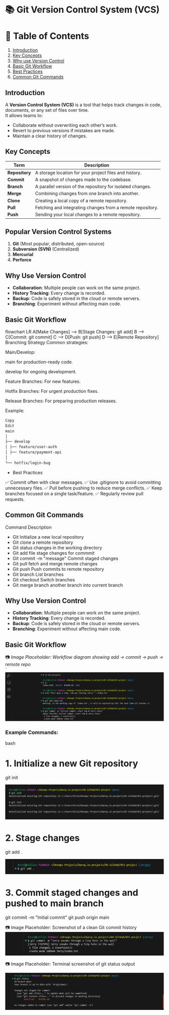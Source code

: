 # 📚 Git Version Control System (VCS)

# 📖 Table of Contents
1. [Introduction](#introduction)
2. [Key Concepts](#key-concepts)
3. [Why use Version Control](#Why-use-Version-Control)          
4. [Basic Git Workflow](#basic-git-workflow)
5. [Best Practices](#best-practices)
6. [Common Git Commands](#common-git-commands)



## Introduction
A **Version Control System (VCS)** is a tool that helps track changes in code, documents, or any set of files over time.  
It allows teams to:
- Collaborate without overwriting each other’s work.
- Revert to previous versions if mistakes are made.
- Maintain a clear history of changes.


## Key Concepts

| Term | Description |
|-----------------|-------------|
| **Repository** | A storage location for your project files and history. |
| **Commit** | A snapshot of changes made to the codebase. |
| **Branch** | A parallel version of the repository for isolated changes. |
| **Merge** | Combining changes from one branch into another. |
| **Clone** | Creating a local copy of a remote repository. |
| **Pull** | Fetching and integrating changes from a remote repository. |
| **Push** | Sending your local changes to a remote repository. |


## Popular Version Control Systems
1. **Git** (Most popular, distributed, open-source)
2. **Subversion (SVN)** (Centralized)
3. **Mercurial**
4. **Perforce**


## Why Use Version Control
- **Collaboration**: Multiple people can work on the same project.
- **History Tracking**: Every change is recorded.
- **Backup**: Code is safely stored in the cloud or remote servers.
- **Branching**: Experiment without affecting main code.



## Basic Git Workflow

flowchart LR
A[Make Changes] --> B[Stage Changes: git add]
B --> C[Commit: git commit]
C --> D[Push: git push]
D --> E[Remote Repository]
Branching Strategy
Common strategies:

Main/Develop:

main for production-ready code.

develop for ongoing development.

Feature Branches: For new features.

Hotfix Branches: For urgent production fixes.

Release Branches: For preparing production releases.

Example:

``` bash
Copy
Edit
main
│
├── develop
│ ├── feature/user-auth
│ ├── feature/payment-api
│
└── hotfix/login-bug
```
* Best Practices

✅ Commit often with clear messages.
✅ Use .gitignore to avoid committing unnecessary files.
✅ Pull before pushing to reduce merge conflicts.
✅ Keep branches focused on a single task/feature.
✅ Regularly review pull requests.

## Common Git Commands

Command Description

* Git  Initialize a new local repository
* Git   clone a remote repository
* Git status changes in the working directory
* Git add file stage changes for commmit
* Git commit -m "message" Commit staged changes
* Git pull fetch and merge remote changes
* Git push Push commits to remote repository
* Git branch List branches
* Git checkout <branch> Switch branches
* Git merge branch another branch into current branch


## Why Use Version Control
- **Collaboration**: Multiple people can work on the same project.
- **History Tracking**: Every change is recorded.
- **Backup**: Code is safely stored in the cloud or remote servers.
- **Branching**: Experiment without affecting main code.


## Basic Git Workflow

📷 *Image Placeholder: Workflow diagram showing add → commit → push → remote repo*  
`![Git Workflow](./img/tom%20and%20jerry.png)

### Example Commands:
bash
# 1. Initialize a new Git repository
git init

![Git-init](./img/gitinit.png)

# 2. Stage changes
git add .

![Git-add](./img/gitadd.png)

# 3. Commit staged changes and pushed to main branch
git commit -m "Initial commit"
git push origin main

📷 Image Placeholder: Screenshot of a clean Git commit history
![Clean Commit History](./img/gitcomit.png)


📷 Image Placeholder: Terminal screenshot of git status output

![Git-Status](./img/gitstatus.png)


	

